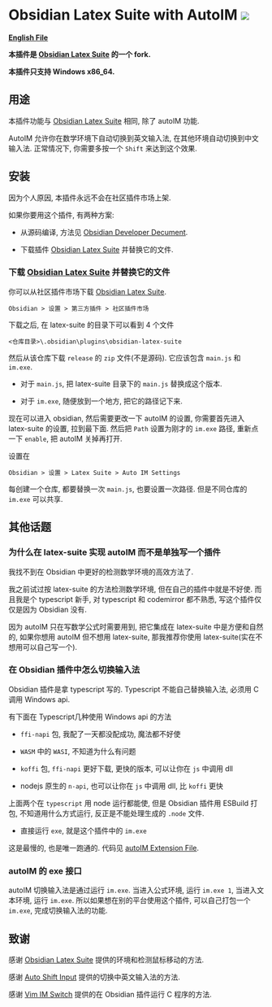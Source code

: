 # Obsidian Latex Suite with AutoIM <img src="https://img.shields.io/github/manifest-json/v/Yang00002/obsidian-latex-suite-with-autoim">

**[English File](./README.md)**

**本插件是 [Obsidian Latex Suite](https://github.com/artisticat1/obsidian-latex-suite/) 的一个 fork.**

**本插件只支持 Windows x86_64.**
## 用途

本插件功能与 [Obsidian Latex Suite](https://github.com/artisticat1/obsidian-latex-suite/) 相同, 除了 autoIM 功能.

AutoIM 允许你在数学环境下自动切换到英文输入法, 在其他环境自动切换到中文输入法. 正常情况下, 你需要多按一个 `Shift` 来达到这个效果.

## 安装

因为个人原因, 本插件永远不会在社区插件市场上架.

如果你要用这个插件, 有两种方案:

- 从源码编译, 方法见 [Obsidian Developer Decument](https://docs.obsidian.md/Plugins/Getting+started/Build+a+plugin).


- 下载插件 [Obsidian Latex Suite](https://github.com/artisticat1/obsidian-latex-suite/) 并替换它的文件.

### 下载 [Obsidian Latex Suite](https://github.com/artisticat1/obsidian-latex-suite/) 并替换它的文件

你可以从社区插件市场下载 [Obsidian Latex Suite](https://github.com/artisticat1/obsidian-latex-suite/).

`Obsidian > 设置 > 第三方插件 > 社区插件市场`

下载之后, 在 latex-suite 的目录下可以看到 4 个文件

`<仓库目录>\.obsidian\plugins\obsidian-latex-suite`

然后从该仓库下载 `release` 的 `zip` 文件(不是源码). 它应该包含 `main.js` 和 `im.exe`. 

- 对于 `main.js`, 把 latex-suite 目录下的 `main.js` 替换成这个版本.

- 对于 `im.exe`, 随便放到一个地方, 把它的路径记下来.

现在可以进入 obsidian, 然后需要更改一下 autoIM 的设置, 你需要首先进入 latex-suite 的设置, 拉到最下面. 然后把 `Path` 设置为刚才的 `im.exe` 路径, 重新点一下 `enable`, 把 autoIM 关掉再打开.

设置在

`Obsidian > 设置 > Latex Suite > Auto IM Settings`

每创建一个仓库, 都要替换一次 `main.js`, 也要设置一次路径. 但是不同仓库的 `im.exe` 可以共享.

## 其他话题

### 为什么在 latex-suite 实现 autoIM 而不是单独写一个插件

我找不到在 Obsidian 中更好的检测数学环境的高效方法了.

我之前试过按 latex-suite 的方法检测数学环境, 但在自己的插件中就是不好使. 而且我是个 typescript 新手, 对 typescript 和 codemirror 都不熟悉, 写这个插件仅仅是因为 Obsidian 没有.

因为 autoIM 只在写数学公式时需要用到, 把它集成在 latex-suite 中是方便和自然的, 如果你想用 autoIM 但不想用 latex-suite, 那我推荐你使用 latex-suite(实在不想用可以自己写一个).

### 在 Obsidian 插件中怎么切换输入法

Obsidian 插件是拿 typescript 写的. Typescript 不能自己替换输入法, 必须用 C 调用 Windows api.

有下面在 Typescript几种使用 Windows api 的方法

-  `ffi-napi` 包, 我配了一天都没配成功, 魔法都不好使

- `WASM` 中的 `WASI`, 不知道为什么有问题

- `koffi` 包, `ffi-napi` 更好下载, 更快的版本,  可以让你在 `js` 中调用 dll

- nodejs 原生的 `n-api`, 也可以让你在 `js` 中调用 dll, 比 `koffi` 更快

上面两个在 `typescript` 用 node 运行都能使, 但是 Obsidian 插件用 ESBuild 打包, 不知道用什么方式运行, 反正是不能处理生成的 `.node` 文件.

- 直接运行 `exe`, 就是这个插件中的 `im.exe`

这是最慢的, 也是唯一跑通的. 代码见 [autoIM Extension File](https://github.com/Yang00002/obsidian-latex-suite-with-autoim/blob/main/src/editor_extensions/autoim.ts).

### autoIM 的 exe 接口

autoIM 切换输入法是通过运行 `im.exe`. 当进入公式环境, 运行 `im.exe 1`, 当进入文本环境, 运行 `im.exe`. 所以如果想在别的平台使用这个插件, 可以自己打包一个 `im.exe`, 完成切换输入法的功能.

## 致谢

感谢 [Obsidian Latex Suite](https://github.com/artisticat1/obsidian-latex-suite/) 提供的环境和检测鼠标移动的方法.

感谢 [Auto Shift Input](https://github.com/3biubiu/auto-shift-input) 提供的切换中英文输入法的方法.

感谢 [Vim IM Switch](https://github.com/yuanotes/obsidian-vim-im-switch-plugin) 提供的在 Obsidian 插件运行 C 程序的方法.